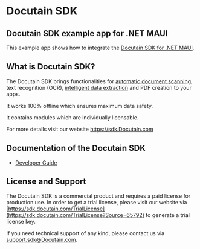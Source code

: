 # Docutain SDK

## Docutain SDK example app for .NET MAUI

This example app shows how to integrate the [Docutain SDK for .NET MAUI](https://sdk.Docutain.com).


## What is Docutain SDK?

The Docutain SDK brings functionalities for [automatic document scanning](https://sdk.docutain.com/Document-Scanner-SDK), text recognition (OCR), [intelligent data extraction](https://sdk.docutain.com/Data-Capture-SDK) and PDF creation to your apps.

It works 100% offline which ensures maximum data safety.

It contains modules which are individually licensable.

For more details visit our website https://sdk.Docutain.com


## Documentation of the Docutain SDK

- [Developer Guide](https://docs.docutain.com/docs/MAUI/intro)


## License and Support

The Docutain SDK is a commercial product and requires a paid license for production use. In order to get a trial license, please visit our website via [https://sdk.docutain.com/TrialLicense](https://sdk.docutain.com/TrialLicense?Source=65792) to generate a trial license key. 

If you need technical support of any kind, please contact us via [support.sdk@Docutain.com](mailto:support.sdk@Docutain.com).
